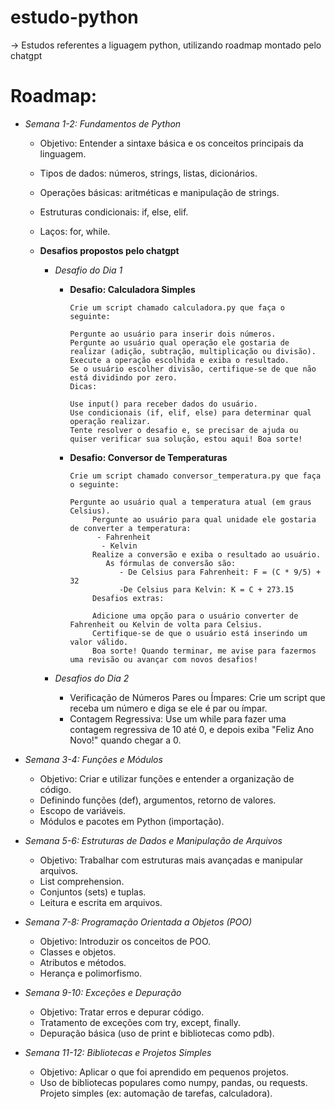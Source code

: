 # estudo-python

-> Estudos referentes a liguagem python, utilizando roadmap montado pelo chatgpt

# Roadmap:

  * *Semana 1-2: Fundamentos de Python*
    - Objetivo: Entender a sintaxe básica e os conceitos principais da linguagem.
    - Tipos de dados: números, strings, listas, dicionários.
    - Operações básicas: aritméticas e manipulação de strings.
    - Estruturas condicionais: if, else, elif.
    - Laços: for, while.

    - **Desafios propostos pelo chatgpt**

         - *Desafio do Dia 1*

             - **Desafio: Calculadora Simples**

                   Crie um script chamado calculadora.py que faça o seguinte:

                   Pergunte ao usuário para inserir dois números.
                   Pergunte ao usuário qual operação ele gostaria de realizar (adição, subtração, multiplicação ou divisão).
                   Execute a operação escolhida e exiba o resultado.
                   Se o usuário escolher divisão, certifique-se de que não está dividindo por zero.
                   Dicas:
    
                   Use input() para receber dados do usuário.
                   Use condicionais (if, elif, else) para determinar qual operação realizar.
                   Tente resolver o desafio e, se precisar de ajuda ou quiser verificar sua solução, estou aqui! Boa sorte!
         
            - **Desafio: Conversor de Temperaturas**

                  Crie um script chamado conversor_temperatura.py que faça o seguinte:
    
                  Pergunte ao usuário qual a temperatura atual (em graus Celsius).
                       Pergunte ao usuário para qual unidade ele gostaria de converter a temperatura:
                        - Fahrenheit
                         - Kelvin
                       Realize a conversão e exiba o resultado ao usuário.
                          As fórmulas de conversão são:
                             - De Celsius para Fahrenheit: F = (C * 9/5) + 32
                             -De Celsius para Kelvin: K = C + 273.15
                       Desafios extras:
     
                       Adicione uma opção para o usuário converter de Fahrenheit ou Kelvin de volta para Celsius.
                       Certifique-se de que o usuário está inserindo um valor válido.
                       Boa sorte! Quando terminar, me avise para fazermos uma revisão ou avançar com novos desafios!
      -  *Desafios do Dia 2*

          - Verificação de Números Pares ou Ímpares: Crie um script que receba um número e diga se ele é par ou ímpar. 
          - Contagem Regressiva: Use um while para fazer uma contagem regressiva de 10 até 0, e depois exiba "Feliz Ano Novo!" quando chegar a 0.
             
 * *Semana 3-4: Funções e Módulos*
    - Objetivo: Criar e utilizar funções e entender a organização de código.
    - Definindo funções (def), argumentos, retorno de valores.
    - Escopo de variáveis.
    - Módulos e pacotes em Python (importação).
 * *Semana 5-6: Estruturas de Dados e Manipulação de Arquivos*
    - Objetivo: Trabalhar com estruturas mais avançadas e manipular arquivos.
    - List comprehension.
    - Conjuntos (sets) e tuplas.
    - Leitura e escrita em arquivos.
* *Semana 7-8: Programação Orientada a Objetos (POO)*
    - Objetivo: Introduzir os conceitos de POO.
    - Classes e objetos.
    - Atributos e métodos.
    - Herança e polimorfismo.
 * *Semana 9-10: Exceções e Depuração*
    - Objetivo: Tratar erros e depurar código.
    - Tratamento de exceções com try, except, finally.
    - Depuração básica (uso de print e bibliotecas como pdb).
 * *Semana 11-12: Bibliotecas e Projetos Simples*
    - Objetivo: Aplicar o que foi aprendido em pequenos projetos.
    - Uso de bibliotecas populares como numpy, pandas, ou requests.
Projeto simples (ex: automação de tarefas, calculadora).
